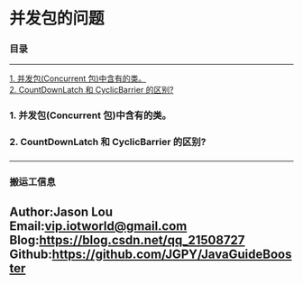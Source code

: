 # 并发包的问题

### 目录

---
<a href="#1">1. 并发包(Concurrent 包)中含有的类。</a> <br>
<a href="#2">2. CountDownLatch 和 CyclicBarrier 的区别?</a> <br>


### <a name="1">1. 并发包(Concurrent 包)中含有的类。</a>
### <a name="2">2. CountDownLatch 和 CyclicBarrier 的区别?</a>
### <a name="3"></a>
### <a name="4"></a>
### <a name="5"></a>
### <a name="6"></a>
### <a name="7"></a>
### <a name="8"></a>
### <a name="9"></a>
### <a name="10"></a>
### <a name="11"></a>
### <a name="12"></a>

---
### 搬运工信息
Author:Jason Lou <br>
Email:vip.iotworld@gmail.com <br>
Blog:https://blog.csdn.net/qq_21508727 <br>
Github:https://github.com/JGPY/JavaGuideBooster <br>
---